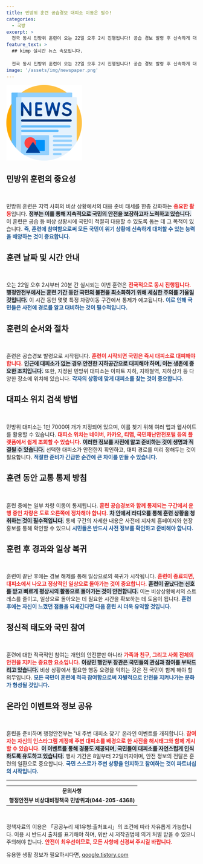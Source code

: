 ```yaml
---
title: 민방위 훈련 공습경보 대피소 이동은 필수!
categories:
  - 국방
excerpt: >
  전국 동시 민방위 훈련이 오는 22일 오후 2시 진행됩니다! 공습 경보 발령 후 신속하게 대피소로 향하는 방법, 주요 교통 통제 안내와 함께 특별 이벤트도 알아보세요. 안전을 위한 이 훈련에 참여해 우리 모두를 지킵시다!
feature_text: >
  ## kimp 실시간 뉴스 속보입니다.

  전국 동시 민방위 훈련이 오는 22일 오후 2시 진행됩니다! 공습 경보 발령 후 신속하게 대피소로 향하는 방법, 주요 교통 통제 안내와 함께 특별 이벤트도 알아보세요. 안전을 위한 이 훈련에 참여해 우리 모두를 지킵시다!
image: '/assets/img/newspaper.png'
---
```


<p><img src="/assets/img/newspaper.png" alt="kimplant 속보" /></p>

<h2 data-ke-size="size26">민방위 훈련의 중요성</h2>

<p data-ke-size="size16">&nbsp;</p>

<p>민방위 훈련은 지역 사회의 비상 상황에서의 대응 준비 태세를 한층 강화하는 <b><span style="color: #ee2323;">중요한 활동</span></b>입니다. <b><span style="background-color: #21538527;">정부는 이를 통해 지속적으로 국민의 안전을 보장하고자 노력하고 있습니다.</span></b> 이 훈련은 공습 등 비상 상황시에 국민이 적절히 대응할 수 있도록 돕는 데 그 목적이 있습니다. <b><span style="color: #1a5490;">즉, 훈련에 참여함으로써 모든 국민이 위기 상황에 신속하게 대처할 수 있는 능력을 배양하는 것이 중요합니다.</span></b> </p>

<h2 data-ke-size="size26">훈련 날짜 및 시간 안내</h2>

<p data-ke-size="size16">&nbsp;</p>

<p>오는 22일 오후 2시부터 20분 간 실시되는 이번 훈련은 <b><span style="color: #ee2323;">전국적으로 동시 진행됩니다.</span></b> <b><span style="background-color: #21538527;">행정안전부에서는 훈련 기간 동안 국민의 불편을 최소화하기 위해 세심한 주의를 기울일 것입니다.</span></b> 이 시간 동안 몇몇 특정 차량이동 구간에서 통제가 예고됩니다. <b><span style="color: #1a5490;">이로 인해 국민들은 사전에 경로를 알고 대비하는 것이 필수적입니다.</span></b></p>

<h2 data-ke-size="size26">훈련의 순서와 절차</h2>

<p data-ke-size="size16">&nbsp;</p>

<p>훈련은 공습경보 발령으로 시작됩니다. <b><span style="color: #ee2323;">훈련이 시작되면 국민은 즉시 대피소로 대피해야 합니다.</span></b> <b><span style="background-color: #21538527;">인근에 대피소가 없는 경우 안전한 지하공간으로 대피해야 하며, 이는 생존에 중요한 조치입니다.</span></b> 또한, 지정된 민방위 대피소는 아파트 지하, 지하철역, 지하상가 등 다양한 장소에 위치해 있습니다. <b><span style="color: #1a5490;">각자의 상황에 맞게 대피소를 찾는 것이 중요합니다.</span></b></p>

<h2 data-ke-size="size26">대피소 위치 검색 방법</h2>

<p data-ke-size="size16">&nbsp;</p>

<p>민방위 대피소는 1만 7000여 개가 지정되어 있으며, 이를 찾기 위해 여러 앱과 웹사이트를 활용할 수 있습니다. <b><span style="color: #ee2323;">대피소 위치는 네이버, 카카오, 티맵, 국민재난안전포털 등의 플랫폼에서 쉽게 조회할 수 있습니다.</span></b> <b><span style="background-color: #21538527;">이러한 정보를 사전에 알고 준비하는 것이 생명과 직결될 수 있습니다.</span></b> 선택한 대피소가 안전한지 확인하고, 대피 경로를 미리 정해두는 것이 필요합니다. <b><span style="color: #1a5490;">적절한 준비가 긴급한 순간에 큰 차이를 만들 수 있습니다.</span></b></p>

<h2 data-ke-size="size26">훈련 동안 교통 통제 방침</h2>

<p data-ke-size="size16">&nbsp;</p>

<p>훈련 중에는 일부 차량 이동이 통제됩니다. <b><span style="color: #ee2323;">훈련 공습경보와 함께 통제되는 구간에서 운행 중인 차량은 도로 오른쪽에 정차해야 합니다.</span></b> <b><span style="background-color: #21538527;">차 안에서 라디오를 통해 훈련 상황을 청취하는 것이 필수적입니다.</span></b> 통제 구간의 자세한 내용은 사전에 지자체 홈페이지와 현장 홍보를 통해 확인할 수 있으니 <b><span style="color: #1a5490;">시민들은 반드시 사전 정보를 확인하고 준비해야 합니다.</span></b></p>

<h2 data-ke-size="size26">훈련 후 경과와 일상 복귀</h2>

<p data-ke-size="size16">&nbsp;</p>

<p>훈련이 끝난 후에는 경보 해제를 통해 일상으로의 복귀가 시작됩니다. <b><span style="color: #ee2323;">훈련이 종료되면, 대피소에서 나오고 정상적인 일상으로 돌아가는 것이 중요합니다.</span></b> <b><span style="background-color: #21538527;">훈련이 끝났다는 신호를 받고 빠르게 평상시의 활동으로 돌아가는 것이 안전합니다.</span></b> 이는 비상상황에서의 스트레스를 줄이고, 일상으로 돌아오는 데 필요한 시간을 확보하는 데 도움이 됩니다. <b><span style="color: #1a5490;">훈련 후에는 자신이 느꼈던 점들을 되새긴다면 다음 훈련 시 더욱 유익할 것입니다.</span></b></p>

<h2 data-ke-size="size26">정신적 태도와 국민 참여</h2>

<p data-ke-size="size16">&nbsp;</p>

<p>훈련에 대한 적극적인 참여는 개인의 안전뿐만 아니라 <b><span style="color: #ee2323;">가족과 친구, 그리고 사회 전체의 안전을 지키는 중요한 요소입니다.</span></b> <b><span style="background-color: #21538527;">이상민 행안부 장관은 국민들의 관심과 참여를 부탁드리고 있습니다.</span></b> 비상 상황에서 필요한 행동 요령을 익히는 것은 전 국민이 함께 해야 할 의무입니다. <b><span style="color: #1a5490;">모든 국민이 훈련에 적극 참여함으로써 자발적으로 안전을 지켜나가는 문화가 형성될 것입니다.</span></b></p>

<h2 data-ke-size="size26">온라인 이벤트와 정보 공유</h2>

<p data-ke-size="size16">&nbsp;</p>

<p>훈련을 준비하며 행정안전부는 '내 주변 대피소 찾기' 온라인 이벤트를 개최합니다. <b><span style="color: #ee2323;">참여자는 자신의 인스타그램 계정에 주변 대피소를 배경으로 한 사진을 해시태그와 함께 게시할 수 있습니다.</span></b> <b><span style="background-color: #21538527;">이 이벤트를 통해 경품도 제공되며, 국민들이 대피소를 자연스럽게 인식하도록 유도하고 있습니다.</span></b> 행사 기간은 8일부터 22일까지이며, 안전 정보의 전달은 훈련의 일환으로 중요합니다. <b><span style="color: #1a5490;">국민 스스로가 주변 상황을 인지하고 참여하는 것이 파트너십의 시작입니다.</span></b></p>

<hr>

<table>
<tr>
<td style="text-align: center; height: 17px;"><b>문의사항</b></td>
</tr>
<tr>
<td style="text-align: center; height: 17px;"><b>행정안전부 비상대비정책국 민방위과(044-205-4368)</b></td>
</tr>
</table>

<p data-ke-size="size16">&nbsp;</p>

<p>정책자료의 이용은 「공공누리 제1유형:출처표시」의 조건에 따라 자유롭게 가능합니다. 이용 시 반드시 출처를 표기해야 하며, 위반 시 저작권법에 의거 처벌 받을 수 있으니 주의해야 합니다. <b><span style="color: #ee2323;">안전이 최우선이므로, 모든 사항에 신경써 주시길 바랍니다.</span></b> </p>
유용한 생활 정보가 필요하시다면, <a href="https://qoogle.tistory.com" rel="dofollow">qoogle.tistory.com</a>


